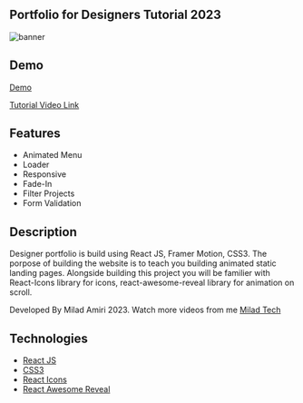 
## Portfolio for Designers Tutorial 2023

<img src="https://res.cloudinary.com/ghazni/image/upload/v1677480228/White_Green_Modern_Bold_Guide_to_Web_3.0_Youtube_Thumbnail_10_lupjug.png" alt="banner"/>

## Demo
[Demo](https://designer1-portfolio.netlify.app/)

[Tutorial Video Link](https://www.youtube.com/watch?v=KLNA6JJiER4&t=96s)

## Features

- Animated Menu
- Loader
- Responsive
- Fade-In
- Filter Projects
- Form Validation

## Description

Designer portfolio is build using React JS, Framer Motion, CSS3. The porpose of building the website is to teach you building animated static landing pages. Alongside building this project you will be familier with React-Icons library for icons, react-awesome-reveal library for animation on scroll.

Developed By Milad Amiri 2023.
Watch more videos from me [Milad Tech](https://www.youtube.com/@miladtech2844)

## Technologies 

- [React JS](https://reactjs.org/docs/getting-started.html)
- [CSS3](https://www.w3schools.com/css/)
- [React Icons](https://react-icons.github.io/react-icons/)
- [React Awesome Reveal](https://react-awesome-reveal.morello.dev/)
